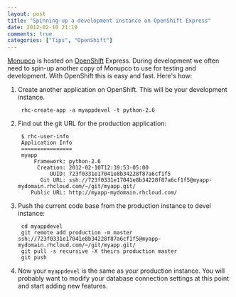 ```yaml
---
layout: post
title: "Spinning-up a development instance on OpenShift Express"
date: 2012-02-10 21:19
comments: true
categories: ["Tips", "OpenShift"]
---
```


[Monupco](http://monupco.com) is hosted on [OpenShift](http://openshift.redhat.com) Express.
During development we often need to spin-up another copy of Monupco to use for testing and development.
With OpenShift this is easy and fast. Here's how:

1. Create another application on OpenShift. This will be your development instance.

        rhc-create-app -a myappdevel -t python-2.6

1. Find out the git URL for the production application:

        $ rhc-user-info
        Application Info
        ================
        myapp
            Framework: python-2.6
             Creation: 2012-02-10T12:39:53-05:00
                 UUID: 723f0331e17041e8b34228f87a6cf1f5
              Git URL: ssh://723f0331e17041e8b34228f87a6cf1f5@myapp-mydomain.rhcloud.com/~/git/myapp.git/
           Public URL: http://myapp-mydomain.rhcloud.com/

1. Push the current code base from the production instance to devel instance:

        cd myappdevel
        git remote add production -m master ssh://723f0331e17041e8b34228f87a6cf1f5@myapp-mydomain.rhcloud.com/~/git/myapp.git/
        git pull -s recursive -X theirs production master
        git push

1. Now your `myappdevel` is the same as your production instance. You will probably want to
modify your database connection settings at this point and start adding new features.
